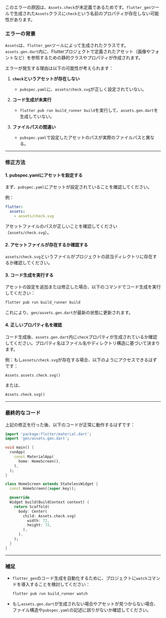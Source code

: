 このエラーの原因は、`Assets.check`が未定義であるためです。`flutter_gen`ツールで生成された`Assets`クラスに`check`という名前のプロパティが存在しない可能性があります。

### **エラーの背景**
`Assets`は、`flutter_gen`ツールによって生成されたクラスです。`assets.gen.dart`内に、Flutterプロジェクトで定義されたアセット（画像やフォントなど）を参照するための静的クラスやプロパティが作成されます。

エラーが発生する理由は以下の可能性が考えられます：

1. **`check`というアセットが存在しない**
   - `pubspec.yaml`に、`assets/check.svg`が正しく設定されていない。

2. **コード生成が未実行**
   - `flutter pub run build_runner build`を実行して、`assets.gen.dart`を生成していない。

3. **ファイルパスの間違い**
   - `pubspec.yaml`で設定したアセットのパスが実際のファイルパスと異なる。

---

### **修正方法**

#### **1. pubspec.yamlにアセットを設定する**
まず、`pubspec.yaml`にアセットが設定されていることを確認してください。

例：

```yaml
flutter:
  assets:
    - assets/check.svg
```

アセットファイルのパスが正しいことを確認してください（`assets/check.svg`）。

#### **2. アセットファイルが存在するか確認する**
`assets/check.svg`というファイルがプロジェクトの該当ディレクトリに存在するか確認してください。

#### **3. コード生成を実行する**
アセットの設定を追加または修正した場合、以下のコマンドでコード生成を実行してください：

```bash
flutter pub run build_runner build
```

これにより、`gen/assets.gen.dart`が最新の状態に更新されます。

#### **4. 正しいプロパティ名を確認**
コード生成後、`assets.gen.dart`内に`check`プロパティが生成されているか確認してください。プロパティ名はファイル名やディレクトリ構造に基づいて決まります。

例：もし`assets/check.svg`が存在する場合、以下のようにアクセスできるはずです：
```dart
Assets.assets.check.svg()
```
または、
```dart
Assets.check.svg()
```

---

### **最終的なコード**
上記の修正を行った後、以下のコードが正常に動作するはずです：

```dart
import 'package:flutter/material.dart';
import 'gen/assets.gen.dart';

void main() {
  runApp(
    const MaterialApp(
      home: HomeScreen(),
    ),
  );
}

class HomeScreen extends StatelessWidget {
  const HomeScreen({super.key});

  @override
  Widget build(BuildContext context) {
    return Scaffold(
      body: Center(
        child: Assets.check.svg(
          width: 72,
          height: 72,
        ),
      ),
    );
  }
}
```

---

### **補足**
- `flutter_gen`のコード生成を自動化するために、プロジェクトに`watch`コマンドを導入することを検討してください：
  ```bash
  flutter pub run build_runner watch
  ```
- もし`assets.gen.dart`が生成されない場合やアセットが見つからない場合、ファイル構造や`pubspec.yaml`の記述に誤りがないか確認してください。
